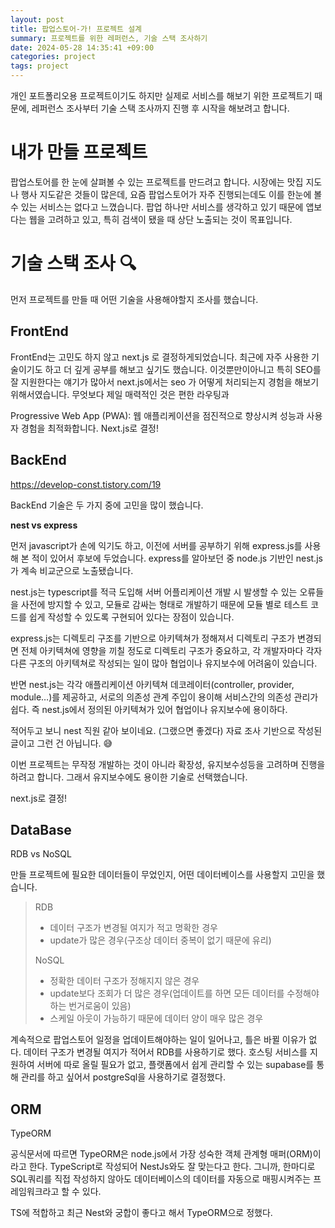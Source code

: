 ```yaml
---
layout: post
title: 팝업스토어-가! 프로젝트 설계
summary: 프로젝트를 위한 레퍼런스, 기술 스택 조사하기
date: 2024-05-28 14:35:41 +09:00
categories: project
tags: project
---
```


개인 포트폴리오용 프로젝트이기도 하지만 실제로 서비스를 해보기 위한 프로젝트기 때문에, 레퍼런스 조사부터 기술 스택 조사까지 진행 후 시작을 해보려고 합니다.

# 내가 만들 프로젝트

팝업스토어를 한 눈에 살펴볼 수 있는 프로젝트를 만드려고 합니다. 시장에는 맛집 지도나 행사 지도같은 것들이 많은데, 요즘 팝업스토어가 자주 진행되는데도 이를 한눈에 볼 수 있는 서비스는 없다고 느꼈습니다. 팝업 하나만 서비스를 생각하고 있기 때문에 앱보다는 웹을 고려하고 있고, 특히 검색이 됐을 때 상단 노출되는 것이 목표입니다.

# 기술 스택 조사 🔍

먼저 프로젝트를 만들 때 어떤 기술을 사용해야할지 조사를 했습니다.

## FrontEnd

FrontEnd는 고민도 하지 않고 next.js 로 결정하게되었습니다. 최근에 자주 사용한 기술이기도 하고 더 깊게 공부를 해보고 싶기도 했습니다. 이것뿐만이아니고 특히 SEO를 잘 지원한다는 얘기가 많아서 next.js에서는 seo 가 어떻게 처리되는지 경험을 해보기 위해서였습니다.
무엇보다 제일 매력적인 것은 편한 라우팅과 

Progressive Web App (PWA): 웹 애플리케이션을 점진적으로 향상시켜 성능과 사용자 경험을 최적화합니다.
Next.js로 결정!

## BackEnd

https://develop-const.tistory.com/19

BackEnd 기술은 두 가지 중에 고민을 많이 했습니다.

<b>nest vs express</b>

먼저 javascript가 손에 익기도 하고, 이전에 서버를 공부하기 위해 express.js를 사용해 본 적이 있어서 후보에 두었습니다. express를 알아보던 중 node.js 기반인 nest.js 가 계속 비교군으로 노출됐습니다.

nest.js는 typescript를 적극 도입해 서버 어플리케이션 개발 시 발생할 수 있는 오류들을 사전에 방지할 수 있고, 모듈로 감싸는 형태로 개발하기 때문에 모듈 별로 테스트 코드를 쉽게 작성할 수 있도록 구현되어 있다는 장점이 있습니다.

express.js는 디렉토리 구조를 기반으로 아키텍쳐가 정해져서 디렉토리 구조가 변경되면 전체 아키텍쳐에 영향을 끼칠 정도로 디렉토리 구조가 중요하고, 각 개발자마다 각자 다른 구조의 아키텍쳐로 작성되는 일이 많아 협업이나 유지보수에 어려움이 있습니다.

반면 nest.js는 각각 애플리케이션 아키텍쳐 데코레이터(controller, provider, module…)를 제공하고, 서로의 의존성 관계 주입이 용이해 서비스간의 의존성 관리가 쉽다. 즉 nest.js에서 정의된 아키텍쳐가 있어 협업이나 유지보수에 용이하다.

적어두고 보니 nest 직원 같아 보이네요. (그랬으면 좋겠다) 자료 조사 기반으로 작성된 글이고 그런 건 아닙니다. 😅

이번 프로젝트는 무작정 개발하는 것이 아니라 확장성, 유지보수성등을 고려하며 진행을 하려고 합니다. 그래서 유지보수에도 용이한 기술로 선택했습니다.

next.js로 결정!


## DataBase

RDB vs NoSQL

만들 프로젝트에 필요한 데이터들이 무었인지, 어떤 데이터베이스를 사용할지 고민을 했습니다.

> RDB
> 
> - 데이터 구조가 변경될 여지가 적고 명확한 경우
> - update가 많은 경우(구조상 데이터 중복이 없기 때문에 유리)
> 
> NoSQL
> 
> - 정확한 데이터 구조가 정해지지 않은 경우
> - update보다 조회가 더 많은 경우(업데이트를 하면 모든 데이터를 수정해야하는 번거로움이 있음)
> - 스케일 아웃이 가능하기 때문에 데이터 양이 매우 많은 경우

계속적으로 팝업스토어 일정을 업데이트해야하는 일이 일어나고, 틀은 바뀔 이유가 없다. 데이터 구조가 변경될 여지가 적어서 RDB를 사용하기로 했다.
호스팅 서비스를 지원하여 서버에 따로 올릴 필요가 없고, 플랫폼에서 쉽게 관리할 수 있는 supabase를 통해 관리를 하고 싶어서 postgreSql을 사용하기로 결정했다.

## ORM

TypeORM

공식문서에 따르면 TypeORM은 node.js에서 가장 성숙한 객체 관계형 매퍼(ORM)이라고 한다. TypeScript로 작성되어 NestJs와도 잘 맞는다고 한다. 그니까, 한마디로 SQL쿼리를 직접 작성하지 않아도 데이터베이스의 데이터를 자동으로 매핑시켜주는 프레임워크라고 할 수 있다.

TS에 적합하고 최근 Nest와 궁합이 좋다고 해서 TypeORM으로 정했다.